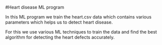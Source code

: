 #Heart disease ML program

In this ML program we train the heart.csv data which contains various parameters which helps us to detect heart disease. 

For this we use various ML techniques to train the data and find the best algorithm for detecting the heart defects accurately.
